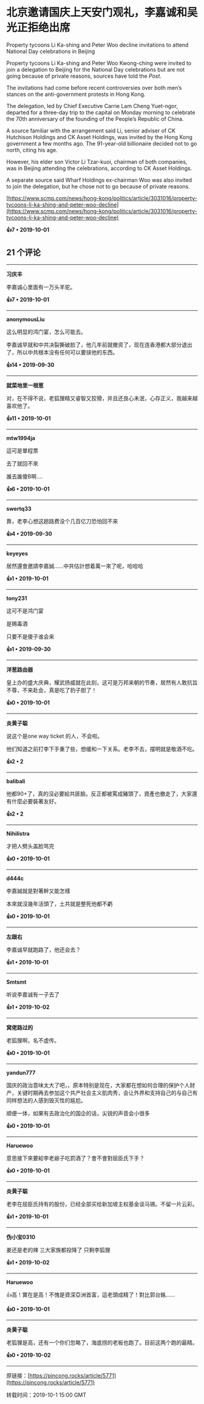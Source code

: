 # 北京邀请国庆上天安门观礼，李嘉诚和吴光正拒绝出席 

Property tycoons Li Ka-shing and Peter Woo decline invitations to attend National Day celebrations in Beijing

Property tycoons Li Ka-shing and Peter Woo Kwong-ching were invited to join a delegation to Beijing for the National Day celebrations but are not going because of private reasons, sources have told the <em>Post</em>.

The invitations had come before recent controversies over both men’s stances on the anti-government protests in Hong Kong.

The delegation, led by Chief Executive Carrie Lam Cheng Yuet-ngor, departed for a three-day trip to the capital on Monday morning to celebrate the 70th anniversary of the founding of the People’s Republic of China.

A source familiar with the arrangement said Li, senior adviser of CK Hutchison Holdings and CK Asset Holdings, was invited by the Hong Kong government a few months ago. The 91-year-old billionaire decided not to go north, citing his age.

However, his elder son Victor Li Tzar-kuoi, chairman of both companies, was in Beijing attending the celebrations, according to CK Asset Holdings.

A separate source said Wharf Holdings ex-chairman Woo was also invited to join the delegation, but he chose not to go because of private reasons.

[https://www.scmp.com/news/hong-kong/politics/article/3031016/property-tycoons-li-ka-shing-and-peter-woo-decline](https://www.scmp.com/news/hong-kong/politics/article/3031016/property-tycoons-li-ka-shing-and-peter-woo-decline)

**👍7 • 2019-10-01**

## 21 个评论

---
**习庆丰**

李嘉诚心里面有一万头羊驼。 

**👍7 • 2019-10-01**

---
**anonymousLiu**

这么明显的鸿门宴，怎么可能去。

李嘉诚早就和中共决裂撕破脸了，他几年前就撤资了，现在连香港都大部分退出了，所以中共根本没有任何可以要挟他的东西。 

**👍14 • 2019-09-30**

---
**就菜地里一根葱**

对，在不得不说，老狐狸精又睿智又狡猾，并且还良心未泯，心存正义，我越来越喜欢他了。 

**👍11 • 2019-10-01**

---
**mtw1994ja**

這可是單程票

去了就回不來

誰去誰傻B啊.... 

**👍6 • 2019-10-01**

---
**swertq33**

靠，老李心想这趟路费没个几百亿刀恐怕回不来 

**👍4 • 2019-09-30**

---
**keyeyes**

居然還會邀請李嘉誠……中共估計想着萬一來了呢，哈哈哈 

**👍1 • 2019-10-01**

---
**tony231**

这可不是鸿门宴

是赐毒酒

只要不是傻子谁会来 

**👍1 • 2019-09-30**

---
**洋葱路由器**

皇上办的盛大庆典，耀武扬威就在此刻，这可是万邦来朝的节奏，居然有人敢抗旨不尊，不来赴会，真是吃了豹子胆了！ 

**👍0 • 2019-10-01**

---
**炎黄子聪**

说这个是one way ticket 的人，不会啦。

他们知道之前打李下手重了些，想缓和一下关系。老李不去，摆明就是敬酒不吃。 

**👍2 • 2**

---
**balibali**

他都90+了，真的沒必要給共匪臉。反正都被罵成豬頭了，資產也撤走了，大家還有什麼必要裝著友好。 

**👍2 • 2**

---
**Nihilistra**

才把人劈头盖脸骂完 

**👍0 • 2019-10-01**

---
**d444c**

李嘉誠就是對著幹又能怎樣

本來就沒幾年活頭了，土共就是整死他都不虧 

**👍0 • 2019-10-01**

---
**左跟右**

李嘉诚早就跑路了，他还会去？ 

**👍1 • 2019-10-01**

---
**Smtsmt**

听说李嘉诚有一子去了 

**👍1 • 2019-10-02**

---
**窝佬路过的**

老狐狸啊，名不虚传。 

**👍0 • 2019-10-01**

---
**yandun777**

国庆的政治意味太大了吧，，原本特别是现在，大家都在想如何合理的保护个人财产，关键时期再去参加这个共产社会主义肌肉秀，会让外界和支持自己的与自己有同样想法的人感到毁灭性的尴尬。

顺便一体，如果有去政治化的国企的话，尖锐的声音会小很多 

**👍0 • 2019-10-01**

---
**Haruewoo**

意思接下來要給李老爺子吃罰酒了？會不會對屈臣氏下手？ 

**👍0 • 2019-10-01**

---
**炎黄子聪**

老李在屈臣氏持有的股份，已经全部买给新加坡主权基金谈马锡。不留一片云彩。 

**👍1 • 2019-10-01**

---
**伪小宝0310**

姜还是老的辣 三大家族都投降了 只剩李狐狸 

**👍1 • 2019-10-02**

---
**Haruewoo**

👍高！實在是高！不愧是資深亞洲首富，這老頭成精了！對比郭台銘…… 

**👍0 • 2019-10-01**

---
**炎黄子聪**

老狐狸是高，还有一个你们忽略了，海底捞的老板也跑了。目前这两个跑的最精。 

**👍0 • 2019-10-02**

---
原链接：[https://pincong.rocks/article/5771](https://pincong.rocks/article/5771)

转载时间：2019-10-1 15:00 GMT
